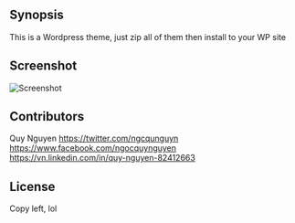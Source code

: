 ## Synopsis

This is a Wordpress theme, just zip all of them then install to your WP site

## Screenshot

<img src='https://raw.githubusercontent.com/nnquy/wp-themes-ysofa/master/screenshot.png' title='Screenshot' width='' alt='Screenshot' />

## Contributors

Quy Nguyen
https://twitter.com/ngcqunguyn  
https://www.facebook.com/ngocquynguyen  
https://vn.linkedin.com/in/quy-nguyen-82412663  

## License

Copy left, lol
